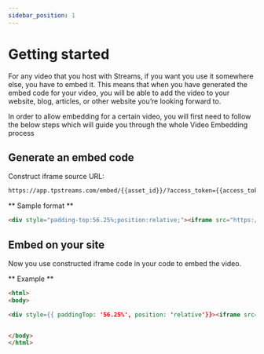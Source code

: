 ```yaml
---
sidebar_position: 1
---
```


# Getting started

For any video that you host with Streams, if you want you use it somewhere else, you have to embed it. This means that when you have generated the embed code for your video, you will be able to add the video to your website, blog, articles, or other website you’re looking forward to.

In order to allow embedding for a certain video, you will first need to follow the below steps which will guide you through the whole Video Embedding process


## Generate an embed code

Construct iframe source URL:

```bash
https://app.tpstreams.com/embed/{{asset_id}}/?access_token={{access_token}}/
```

** Sample format **

```html 
<div style="padding-top:56.25%;position:relative;"><iframe src="https://app.tpstreams.com/embed/{{asset_id}}/?access_token={{access_token}}/" style="border:0;max-width:100%;position:absolute;top:0;left:0;height:100%;width:100%;" allow="accelerometer; autoplay; clipboard-write; encrypted-media; gyroscope picture-in-picture" allowfullscreen="" frameborder="0"></iframe></div>
```

## Embed on your site

Now you use constructed iframe code in your code to embed the video. 

** Example **
```html live showLineNumbers
<html>
<body>

<div style={{ paddingTop: '56.25%', position: 'relative'}}><iframe src="https://app.tpstreams.com/embed/edee9b/8b319392-8549-498d-9d84-8f0baf31e90c/?access_token=582e3217-6520-475f-a1cc-12bd27c20a53" style={{ border: 0, maxWidth: '100%', position: 'absolute', top:0, left:0, height:'100%', width:'100%' }} allow="accelerometer; autoplay; clipboard-write; encrypted-media; gyroscope picture-in-picture" allowfullscreen="" frameborder="0"></iframe></div>


</body>
</html>
```